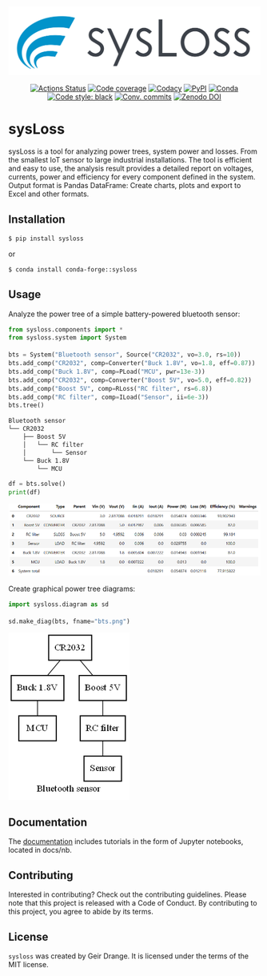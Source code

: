 
![](https://github.com/geddy11/sysloss/raw/main/docs/sysloss.svg)

<p style="text-align: center;">
<a href="https://github.com/geddy11/sysloss/actions"><img alt="Actions Status" src="https://github.com/geddy11/sysloss/actions/workflows/ci-cd.yml/badge.svg"></a>
<a href="https://codecov.io/github/geddy11/sysloss"><img alt="Code coverage" src="https://codecov.io/github/geddy11/sysloss/graph/badge.svg?token=9L1ZMN0UET"/></a>
<a href="https://app.codacy.com/gh/geddy11/sysloss/dashboard?utm_source=gh&utm_medium=referral&utm_content=&utm_campaign=Badge_grade"><img alt="Codacy" src="https://app.codacy.com/project/badge/Grade/37b586ca428240418f0364c15472134b"/></a>
<a href="https://pypi.org/project/sysloss/"><img alt="PyPI" src="https://img.shields.io/pypi/v/sysloss"></a>
<a href="https://anaconda.org/conda-forge/sysloss"><img alt="Conda" src="https://anaconda.org/conda-forge/sysloss/badges/version.svg"></a>
<a href="https://github.com/psf/black"><img alt="Code style: black" src="https://img.shields.io/badge/code%20style-black-000000.svg"></a>
<a href="https://www.conventionalcommits.org"><img alt="Conv. commits" src="https://img.shields.io/badge/Conventional%20Commits-1.0.0-%23FE5196?logo=conventionalcommits&logoColor=white"></a>
<a href="https://doi.org/10.5281/zenodo.11086060"><img alt="Zenodo DOI" src="https://zenodo.org/badge/DOI/10.5281/zenodo.11086060.svg" alt="DOI"></a>
</p>

# sysLoss
sysLoss is a tool for analyzing power trees, system power and losses. From the smallest IoT sensor to large industrial installations. The tool is efficient and easy to use, the analysis result provides a detailed report on voltages, currents, power and efficiency for every component defined in the system. Output format is Pandas DataFrame: Create charts, plots and export to Excel and other formats. 

## Installation
```bash
$ pip install sysloss
```
or
```bash
$ conda install conda-forge::sysloss
```

## Usage
Analyze the power tree of a simple battery-powered bluetooth sensor:
```python
from sysloss.components import *
from sysloss.system import System

bts = System("Bluetooth sensor", Source("CR2032", vo=3.0, rs=10))
bts.add_comp("CR2032", comp=Converter("Buck 1.8V", vo=1.8, eff=0.87))
bts.add_comp("Buck 1.8V", comp=PLoad("MCU", pwr=13e-3))
bts.add_comp("CR2032", comp=Converter("Boost 5V", vo=5.0, eff=0.82))
bts.add_comp("Boost 5V", comp=RLoss("RC filter", rs=6.8))
bts.add_comp("RC filter", comp=ILoad("Sensor", ii=6e-3))
bts.tree()
```
```
Bluetooth sensor
└── CR2032
    ├── Boost 5V
    │   └── RC filter
    │       └── Sensor
    └── Buck 1.8V
        └── MCU
```
```python
df = bts.solve()
print(df)
```
![result](https://github.com/geddy11/sysloss/raw/main/docs/bts.png)

Create graphical power tree diagrams:
```python
import sysloss.diagram as sd

sd.make_diag(bts, fname="bts.png")
```
![tree](https://github.com/geddy11/sysloss/raw/main/docs/bts-tree.png)

## Documentation
The [documentation](https://sysloss.readthedocs.io/en/latest/Getting%20started.html) includes tutorials in the form of Jupyter notebooks, located in docs/nb.

## Contributing

Interested in contributing? Check out the contributing guidelines. Please note that this project is released with a Code of Conduct. By contributing to this project, you agree to abide by its terms.

## License

`sysloss` was created by Geir Drange. It is licensed under the terms of the MIT license.
